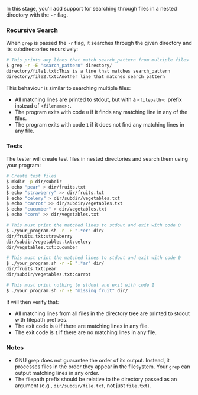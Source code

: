 In this stage, you'll add support for searching through files in a nested directory with the `-r` flag.

### Recursive Search

When `grep` is passed the `-r` flag, it searches through the given directory and its subdirectories recursively:

```bash
# This prints any lines that match search_pattern from multiple files
$ grep -r -E "search_pattern" directory/
directory/file1.txt:This is a line that matches search_pattern
directory/file2.txt:Another line that matches search_pattern
```

This behaviour is similar to searching multiple files:
- All matching lines are printed to stdout, but with a `<filepath>:` prefix instead of `<filename>:`.
- The program exits with code `0` if it finds any matching line in any of the files.
- The program exits with code `1` if it does not find any matching lines in any file.

### Tests

The tester will create test files in nested directories and search them using your program:

```bash
# Create test files
$ mkdir -p dir/subdir
$ echo "pear" > dir/fruits.txt
$ echo "strawberry" >> dir/fruits.txt
$ echo "celery" > dir/subdir/vegetables.txt
$ echo "carrot" >> dir/subdir/vegetables.txt
$ echo "cucumber" > dir/vegetables.txt
$ echo "corn" >> dir/vegetables.txt

# This must print the matched lines to stdout and exit with code 0
$ ./your_program.sh -r -E ".*er" dir/
dir/fruits.txt:strawberry
dir/subdir/vegetables.txt:celery
dir/vegetables.txt:cucumber

# This must print the matched lines to stdout and exit with code 0
$ ./your_program.sh -r -E ".*ar" dir/
dir/fruits.txt:pear
dir/subdir/vegetables.txt:carrot

# This must print nothing to stdout and exit with code 1
$ ./your_program.sh -r -E "missing_fruit" dir/
```

It will then verify that:

- All matching lines from all files in the directory tree are printed to stdout with filepath prefixes.
- The exit code is `0` if there are matching lines in any file.
- The exit code is `1` if there are no matching lines in any file.

### Notes

- GNU grep does not guarantee the order of its output. Instead, it processes files in the order they appear in the filesystem. Your `grep` can output matching lines in any order.
- The filepath prefix should be relative to the directory passed as an argument (e.g., `dir/subdir/file.txt`, not just `file.txt`).
